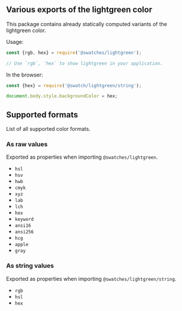 ## Various exports of the lightgreen color

This package contains already statically computed variants of the lightgreen color.

Usage:
```js
const {rgb, hex} = require('@swatches/lightgreen');

// Use `rgb`, `hex` to show lightgreen in your application.
```

In the browser:
```js
const {hex} = require('@swatch/lightgreen/string');

document.body.style.backgroundColor = hex;
```

## Supported formats


List of all supported color formats.

### As raw values

Exported as properties when importing `@swatches/lightgreen`.

- `hsl`
- `hsv`
- `hwb`
- `cmyk`
- `xyz`
- `lab`
- `lch`
- `hex`
- `keyword`
- `ansi16`
- `ansi256`
- `hcg`
- `apple`
- `gray`

### As string values

Exported as properties when importing `@swatches/lightgreen/string`.

- `rgb`
- `hsl`
- `hex`
